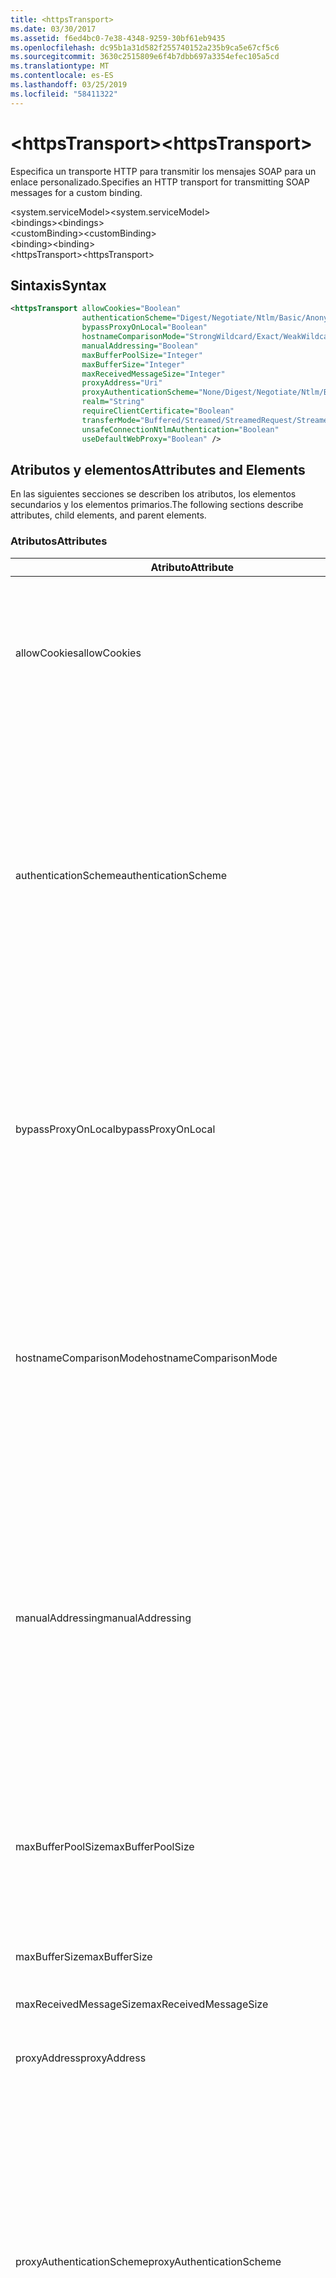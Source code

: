 ```yaml
---
title: <httpsTransport>
ms.date: 03/30/2017
ms.assetid: f6ed4bc0-7e38-4348-9259-30bf61eb9435
ms.openlocfilehash: dc95b1a31d582f255740152a235b9ca5e67cf5c6
ms.sourcegitcommit: 3630c2515809e6f4b7dbb697a3354efec105a5cd
ms.translationtype: MT
ms.contentlocale: es-ES
ms.lasthandoff: 03/25/2019
ms.locfileid: "58411322"
---
```

# <a name="httpstransport"></a><span data-ttu-id="5daf8-101">\<httpsTransport></span><span class="sxs-lookup"><span data-stu-id="5daf8-101">\<httpsTransport></span></span>
<span data-ttu-id="5daf8-102">Especifica un transporte HTTP para transmitir los mensajes SOAP para un enlace personalizado.</span><span class="sxs-lookup"><span data-stu-id="5daf8-102">Specifies an HTTP transport for transmitting SOAP messages for a custom binding.</span></span>  
  
 <span data-ttu-id="5daf8-103">\<system.serviceModel></span><span class="sxs-lookup"><span data-stu-id="5daf8-103">\<system.serviceModel></span></span>  
<span data-ttu-id="5daf8-104">\<bindings></span><span class="sxs-lookup"><span data-stu-id="5daf8-104">\<bindings></span></span>  
<span data-ttu-id="5daf8-105">\<customBinding></span><span class="sxs-lookup"><span data-stu-id="5daf8-105">\<customBinding></span></span>  
<span data-ttu-id="5daf8-106">\<binding></span><span class="sxs-lookup"><span data-stu-id="5daf8-106">\<binding></span></span>  
<span data-ttu-id="5daf8-107">\<httpsTransport></span><span class="sxs-lookup"><span data-stu-id="5daf8-107">\<httpsTransport></span></span>  
  
## <a name="syntax"></a><span data-ttu-id="5daf8-108">Sintaxis</span><span class="sxs-lookup"><span data-stu-id="5daf8-108">Syntax</span></span>  
  
```xml  
<httpsTransport allowCookies="Boolean"
                authenticationScheme="Digest/Negotiate/Ntlm/Basic/Anonymous"
                bypassProxyOnLocal="Boolean"
                hostnameComparisonMode="StrongWildcard/Exact/WeakWildcard"
                manualAddressing="Boolean"
                maxBufferPoolSize="Integer"
                maxBufferSize="Integer"
                maxReceivedMessageSize="Integer"
                proxyAddress="Uri"
                proxyAuthenticationScheme="None/Digest/Negotiate/Ntlm/Basic/Anonymous"
                realm="String"
                requireClientCertificate="Boolean"
                transferMode="Buffered/Streamed/StreamedRequest/StreamedResponse"
                unsafeConnectionNtlmAuthentication="Boolean"
                useDefaultWebProxy="Boolean" />
```  
  
## <a name="attributes-and-elements"></a><span data-ttu-id="5daf8-109">Atributos y elementos</span><span class="sxs-lookup"><span data-stu-id="5daf8-109">Attributes and Elements</span></span>  
 <span data-ttu-id="5daf8-110">En las siguientes secciones se describen los atributos, los elementos secundarios y los elementos primarios.</span><span class="sxs-lookup"><span data-stu-id="5daf8-110">The following sections describe attributes, child elements, and parent elements.</span></span>  
  
### <a name="attributes"></a><span data-ttu-id="5daf8-111">Atributos</span><span class="sxs-lookup"><span data-stu-id="5daf8-111">Attributes</span></span>  
  
|<span data-ttu-id="5daf8-112">Atributo</span><span class="sxs-lookup"><span data-stu-id="5daf8-112">Attribute</span></span>|<span data-ttu-id="5daf8-113">Descripción</span><span class="sxs-lookup"><span data-stu-id="5daf8-113">Description</span></span>|  
|---------------|-----------------|  
|<span data-ttu-id="5daf8-114">allowCookies</span><span class="sxs-lookup"><span data-stu-id="5daf8-114">allowCookies</span></span>|<span data-ttu-id="5daf8-115">Un valor booleano que especifica si el cliente acepta las cookies y las propaga en solicitudes futuras.</span><span class="sxs-lookup"><span data-stu-id="5daf8-115">A Boolean value that specifies whether the client accepts cookies and propagates them on future requests.</span></span> <span data-ttu-id="5daf8-116">De manera predeterminada, es `false`.</span><span class="sxs-lookup"><span data-stu-id="5daf8-116">The default is `false`.</span></span><br /><br /> <span data-ttu-id="5daf8-117">Puede usar este atributo al interactuar con los servicios Web ASMX que utilizan cookies.</span><span class="sxs-lookup"><span data-stu-id="5daf8-117">You can use this attribute when you interact with ASMX Web services that use cookies.</span></span> <span data-ttu-id="5daf8-118">De esta manera, puede estar seguro de que las cookies devueltas del servidor se copian automáticamente en todas las solicitudes de cliente futuras para ese servicio.</span><span class="sxs-lookup"><span data-stu-id="5daf8-118">In this way, you can be sure that the cookies returned from the server are automatically copied to all future client requests for that service.</span></span>|  
|<span data-ttu-id="5daf8-119">authenticationScheme</span><span class="sxs-lookup"><span data-stu-id="5daf8-119">authenticationScheme</span></span>|<span data-ttu-id="5daf8-120">Especifica el protocolo utilizado para autenticar solicitudes de cliente que son procesadas por un agente de escucha HTTP.</span><span class="sxs-lookup"><span data-stu-id="5daf8-120">Specifies the protocol used to authenticate client requests being processed by an HTTP listener.</span></span> <span data-ttu-id="5daf8-121">Los valores válidos son los siguientes:</span><span class="sxs-lookup"><span data-stu-id="5daf8-121">Valid values include the following:</span></span><br /><br /> <span data-ttu-id="5daf8-122">-Digest: Especifica la autenticación implícita.</span><span class="sxs-lookup"><span data-stu-id="5daf8-122">-   Digest: Specifies digest authentication.</span></span><br /><span data-ttu-id="5daf8-123">-Negotiate: Negocia con el cliente para determinar el esquema de autenticación.</span><span class="sxs-lookup"><span data-stu-id="5daf8-123">-   Negotiate: Negotiates with the client to determine the authentication scheme.</span></span> <span data-ttu-id="5daf8-124">Si cliente y el servidor son compatibles con Kerberos, se utiliza; de lo contrario, se utiliza NTLM.</span><span class="sxs-lookup"><span data-stu-id="5daf8-124">If both client and server support Kerberos, it is used; otherwise, NTLM is used.</span></span><br /><span data-ttu-id="5daf8-125">-Ntlm: Especifica la autenticación de NTLM.</span><span class="sxs-lookup"><span data-stu-id="5daf8-125">-   Ntlm: Specifies NTLM authentication.</span></span><br /><span data-ttu-id="5daf8-126">-Básicas: Especifica la autenticación básica.</span><span class="sxs-lookup"><span data-stu-id="5daf8-126">-   Basic: Specifies basic authentication.</span></span><br /><span data-ttu-id="5daf8-127">-Anónimo: Especifica la autenticación anónima.</span><span class="sxs-lookup"><span data-stu-id="5daf8-127">-   Anonymous: Specifies anonymous authentication.</span></span><br /><br /> <span data-ttu-id="5daf8-128">El valor predeterminado es Anonymous.</span><span class="sxs-lookup"><span data-stu-id="5daf8-128">The default is Anonymous.</span></span> <span data-ttu-id="5daf8-129">Este atributo es del tipo <xref:System.Net.AuthenticationSchemes>.</span><span class="sxs-lookup"><span data-stu-id="5daf8-129">This attribute is of type <xref:System.Net.AuthenticationSchemes>.</span></span> <span data-ttu-id="5daf8-130">Se puede establecer este atributo sólo una vez.</span><span class="sxs-lookup"><span data-stu-id="5daf8-130">This attribute can only be set once.</span></span>|  
|<span data-ttu-id="5daf8-131">bypassProxyOnLocal</span><span class="sxs-lookup"><span data-stu-id="5daf8-131">bypassProxyOnLocal</span></span>|<span data-ttu-id="5daf8-132">Valor de tipo booleano que indica si se omitirá el servidor proxy para las direcciones locales.</span><span class="sxs-lookup"><span data-stu-id="5daf8-132">A Boolean value that indicates whether to bypass the proxy server for local addresses.</span></span> <span data-ttu-id="5daf8-133">De manera predeterminada, es `false`.</span><span class="sxs-lookup"><span data-stu-id="5daf8-133">The default is `false`.</span></span><br /><br /> <span data-ttu-id="5daf8-134">Una dirección local es la que está en la LAN local o intranet.</span><span class="sxs-lookup"><span data-stu-id="5daf8-134">A local address is one that is on the local LAN or intranet.</span></span><br /><br /> <span data-ttu-id="5daf8-135">Windows Communication Foundation (WCF) siempre omite el proxy si la dirección del servicio comienza con `http://localhost`.</span><span class="sxs-lookup"><span data-stu-id="5daf8-135">Windows Communication Foundation (WCF) always ignores the proxy if the service address begins with `http://localhost`.</span></span><br /><br /> <span data-ttu-id="5daf8-136">Debería utilizar el nombre del host en lugar del localhost si desea que los clientes pasen por un proxy al comunicarse con los servicios en el mismo equipo.</span><span class="sxs-lookup"><span data-stu-id="5daf8-136">You should use the host name rather than localhost if you want clients to go through a proxy when talking to services on the same machine.</span></span>|  
|<span data-ttu-id="5daf8-137">hostnameComparisonMode</span><span class="sxs-lookup"><span data-stu-id="5daf8-137">hostnameComparisonMode</span></span>|<span data-ttu-id="5daf8-138">Especifica el modo de comparación de nombres de host HTTP usado para analizar los URI.</span><span class="sxs-lookup"><span data-stu-id="5daf8-138">Specifies the HTTP hostname comparison mode used to parse URIs.</span></span> <span data-ttu-id="5daf8-139">Los valores válidos son</span><span class="sxs-lookup"><span data-stu-id="5daf8-139">Valid values are,</span></span><br /><br /> <span data-ttu-id="5daf8-140">-StrongWildcard: ("+") coincide con todos los posibles nombres de host en el contexto de esquema especificado, puerto y URI relativo.</span><span class="sxs-lookup"><span data-stu-id="5daf8-140">-   StrongWildcard: ("+") matches all possible hostnames in the context of the specified scheme, port and relative URI.</span></span><br /><span data-ttu-id="5daf8-141">-Exact: ningún carácter comodín</span><span class="sxs-lookup"><span data-stu-id="5daf8-141">-   Exact: no wildcards</span></span><br /><span data-ttu-id="5daf8-142">-WeakWildcard: ("\*") coincide con el nombre de host de todas las posibles en el contexto de esquema especificado, puerto y URI relativo con los que no han coincidido explícitamente o a través del mecanismo de carácter comodín seguro.</span><span class="sxs-lookup"><span data-stu-id="5daf8-142">-   WeakWildcard: ("\*") matches all possible hostname in the context of the specified scheme, port and relative UIR that have not been matched explicitly or through the strong wildcard mechanism.</span></span><br /><br /> <span data-ttu-id="5daf8-143">El valor predeterminado es StrongWildcard.</span><span class="sxs-lookup"><span data-stu-id="5daf8-143">The default is StrongWildcard.</span></span> <span data-ttu-id="5daf8-144">Este atributo es del tipo `System.ServiceModel.HostnameComparison`.</span><span class="sxs-lookup"><span data-stu-id="5daf8-144">This attribute is of type `System.ServiceModel.HostnameComparison`.</span></span>|  
|<span data-ttu-id="5daf8-145">manualAddressing</span><span class="sxs-lookup"><span data-stu-id="5daf8-145">manualAddressing</span></span>|<span data-ttu-id="5daf8-146">Un valor booleano que permite al usuario tomar el control del direccionamiento del mensaje.</span><span class="sxs-lookup"><span data-stu-id="5daf8-146">A Boolean value that enables the user to take control of message addressing.</span></span> <span data-ttu-id="5daf8-147">Esta propiedad normalmente se usa en escenarios del enrutador, donde la aplicación determina a cuál de los destinos va a enviar un mensaje.</span><span class="sxs-lookup"><span data-stu-id="5daf8-147">This property is usually used in router scenarios, where the application determines which one of several destinations to send a message to.</span></span><br /><br /> <span data-ttu-id="5daf8-148">Si se establece en `true`, el canal supone que el mensaje ya se ha direccionado y no le agrega ninguna información adicional.</span><span class="sxs-lookup"><span data-stu-id="5daf8-148">When set to `true`, the channel assumes the message has already been addressed and does not add any additional information to it.</span></span> <span data-ttu-id="5daf8-149">El usuario puede direccionar a continuación individualmente cada mensaje.</span><span class="sxs-lookup"><span data-stu-id="5daf8-149">The user can then address every message individually.</span></span><br /><br /> <span data-ttu-id="5daf8-150">Cuando se establece en `false`, la Windows Communication Foundation predeterminada (WCF) que direcciona el mecanismo crea automáticamente las direcciones para todos los mensajes.</span><span class="sxs-lookup"><span data-stu-id="5daf8-150">When set to `false`, the default Windows Communication Foundation (WCF) addressing mechanism automatically creates addresses for all messages.</span></span><br /><br /> <span data-ttu-id="5daf8-151">De manera predeterminada, es `false`.</span><span class="sxs-lookup"><span data-stu-id="5daf8-151">The default is `false`.</span></span>|  
|<span data-ttu-id="5daf8-152">maxBufferPoolSize</span><span class="sxs-lookup"><span data-stu-id="5daf8-152">maxBufferPoolSize</span></span>|<span data-ttu-id="5daf8-153">Un entero positivo que especifica el tamaño máximo del grupo de búferes.</span><span class="sxs-lookup"><span data-stu-id="5daf8-153">A positive integer that specifies the maximum size of the buffer pool.</span></span> <span data-ttu-id="5daf8-154">El valor predeterminado es 524288.</span><span class="sxs-lookup"><span data-stu-id="5daf8-154">The default is 524288.</span></span><br /><br /> <span data-ttu-id="5daf8-155">Muchas partes de los búferes de uso WCF.</span><span class="sxs-lookup"><span data-stu-id="5daf8-155">Many parts of WCF use buffers.</span></span> <span data-ttu-id="5daf8-156">Crear y destruir búferes cada vez que se usan es caro, y la recolección de elementos no utilizados para los búferes también es cara.</span><span class="sxs-lookup"><span data-stu-id="5daf8-156">Creating and destroying buffers each time they are used is expensive, and garbage collection for buffers is also expensive.</span></span> <span data-ttu-id="5daf8-157">Con grupos de búferes, puede tomar un búfer del grupo, usarlo y devolverlo al grupo una vez haya terminado.</span><span class="sxs-lookup"><span data-stu-id="5daf8-157">With buffer pools, you can take a buffer from the pool, use it, and return it to the pool once you are done.</span></span> <span data-ttu-id="5daf8-158">Así se evita la sobrecarga al crear y destruir búferes.</span><span class="sxs-lookup"><span data-stu-id="5daf8-158">Thus the overhead in creating and destroying buffers is avoided.</span></span>|  
|<span data-ttu-id="5daf8-159">maxBufferSize</span><span class="sxs-lookup"><span data-stu-id="5daf8-159">maxBufferSize</span></span>|<span data-ttu-id="5daf8-160">Un entero positivo que especifica el tamaño máximo del búfer.</span><span class="sxs-lookup"><span data-stu-id="5daf8-160">A positive integer that specifies the maximum size of the buffer.</span></span> <span data-ttu-id="5daf8-161">El valor predeterminado es 524288.</span><span class="sxs-lookup"><span data-stu-id="5daf8-161">The default is 524288</span></span>|  
|<span data-ttu-id="5daf8-162">maxReceivedMessageSize</span><span class="sxs-lookup"><span data-stu-id="5daf8-162">maxReceivedMessageSize</span></span>|<span data-ttu-id="5daf8-163">Un entero positivo que especifica el tamaño del mensaje permitido máximo que se puede recibir.</span><span class="sxs-lookup"><span data-stu-id="5daf8-163">A positive integer that specifies the maximum allowable message size that can be received.</span></span> <span data-ttu-id="5daf8-164">El valor predeterminado es 65536.</span><span class="sxs-lookup"><span data-stu-id="5daf8-164">The default is 65536.</span></span>|  
|<span data-ttu-id="5daf8-165">proxyAddress</span><span class="sxs-lookup"><span data-stu-id="5daf8-165">proxyAddress</span></span>|<span data-ttu-id="5daf8-166">Un URI que especifica la dirección del proxy HTTP.</span><span class="sxs-lookup"><span data-stu-id="5daf8-166">A URI that specifies the address of the HTTP proxy.</span></span> <span data-ttu-id="5daf8-167">Si `useSystemWebProxy` es `true`, este valor debe ser `null`.</span><span class="sxs-lookup"><span data-stu-id="5daf8-167">If `useSystemWebProxy` is `true`, this setting must be `null`.</span></span> <span data-ttu-id="5daf8-168">De manera predeterminada, es `null`.</span><span class="sxs-lookup"><span data-stu-id="5daf8-168">The default is `null`.</span></span>|  
|<span data-ttu-id="5daf8-169">proxyAuthenticationScheme</span><span class="sxs-lookup"><span data-stu-id="5daf8-169">proxyAuthenticationScheme</span></span>|<span data-ttu-id="5daf8-170">Especifica el protocolo utilizado para autenticar solicitudes de cliente que son procesadas por un proxy HTTP.</span><span class="sxs-lookup"><span data-stu-id="5daf8-170">Specifies the protocol used for authenticating client requests being processed by an HTTP proxy.</span></span> <span data-ttu-id="5daf8-171">Los valores válidos son los siguientes:</span><span class="sxs-lookup"><span data-stu-id="5daf8-171">Valid values include the following:</span></span><br /><br /> <span data-ttu-id="5daf8-172">-None: Se realiza ninguna autenticación.</span><span class="sxs-lookup"><span data-stu-id="5daf8-172">-   None: No authentication is performed.</span></span><br /><span data-ttu-id="5daf8-173">-Digest: Especifica la autenticación implícita.</span><span class="sxs-lookup"><span data-stu-id="5daf8-173">-   Digest: Specifies digest authentication.</span></span><br /><span data-ttu-id="5daf8-174">-Negotiate: Negocia con el cliente para determinar el esquema de autenticación.</span><span class="sxs-lookup"><span data-stu-id="5daf8-174">-   Negotiate: Negotiates with the client to determine the authentication scheme.</span></span> <span data-ttu-id="5daf8-175">Si cliente y el servidor son compatibles con Kerberos, se utiliza; de lo contrario, se utiliza NTLM.</span><span class="sxs-lookup"><span data-stu-id="5daf8-175">If both client and server support Kerberos, it is used; otherwise, NTLM is used.</span></span><br /><span data-ttu-id="5daf8-176">-Ntlm: Especifica la autenticación de NTLM.</span><span class="sxs-lookup"><span data-stu-id="5daf8-176">-   Ntlm: Specifies NTLM authentication.</span></span><br /><span data-ttu-id="5daf8-177">-Básicas: Especifica la autenticación básica.</span><span class="sxs-lookup"><span data-stu-id="5daf8-177">-   Basic: Specifies basic authentication.</span></span><br /><span data-ttu-id="5daf8-178">-Anónimo: Especifica la autenticación anónima.</span><span class="sxs-lookup"><span data-stu-id="5daf8-178">-   Anonymous: Specifies anonymous authentication.</span></span><br /><br /> <span data-ttu-id="5daf8-179">El valor predeterminado es Anonymous.</span><span class="sxs-lookup"><span data-stu-id="5daf8-179">The default is Anonymous.</span></span> <span data-ttu-id="5daf8-180">Este atributo es del tipo <xref:System.Net.AuthenticationSchemes>.</span><span class="sxs-lookup"><span data-stu-id="5daf8-180">This attribute is of type <xref:System.Net.AuthenticationSchemes>.</span></span> <span data-ttu-id="5daf8-181">Tenga en cuenta que <xref:System.Net.AuthenticationSchemes.IntegratedWindowsAuthentication?displayProperty=nameWithType> no se admite.</span><span class="sxs-lookup"><span data-stu-id="5daf8-181">Note that <xref:System.Net.AuthenticationSchemes.IntegratedWindowsAuthentication?displayProperty=nameWithType> is not supported.</span></span>|  
|<span data-ttu-id="5daf8-182">realm</span><span class="sxs-lookup"><span data-stu-id="5daf8-182">realm</span></span>|<span data-ttu-id="5daf8-183">Una cadena que especifica el dominio kerberos que se utilizará en el proxy/servidor.</span><span class="sxs-lookup"><span data-stu-id="5daf8-183">A string that specifies the realm to use on the proxy/server.</span></span> <span data-ttu-id="5daf8-184">El valor predeterminado es una cadena vacía.</span><span class="sxs-lookup"><span data-stu-id="5daf8-184">The default is an empty string.</span></span><br /><br /> <span data-ttu-id="5daf8-185">Los servidores usan los dominios para particionar recursos protegidos.</span><span class="sxs-lookup"><span data-stu-id="5daf8-185">Servers use realms to partition protected resources.</span></span> <span data-ttu-id="5daf8-186">Cada partición puede tener su propio esquema de autenticación y/o base de datos de autorización.</span><span class="sxs-lookup"><span data-stu-id="5daf8-186">Each partition can have its own authentication scheme and/or authorization database.</span></span> <span data-ttu-id="5daf8-187">Los dominios sólo se utilizan para la autenticación básica e implícita.</span><span class="sxs-lookup"><span data-stu-id="5daf8-187">Realms are used only for basic and digest authentication.</span></span> <span data-ttu-id="5daf8-188">Cuando un cliente se autentica correctamente, la autenticación es válida para todos los recursos de un dominio kerberos determinado.</span><span class="sxs-lookup"><span data-stu-id="5daf8-188">After a client successfully authenticates, the authentication is valid for all resources in a given realm.</span></span> <span data-ttu-id="5daf8-189">Para obtener una descripción detallada de dominios Kerberos, consulte RFC 2617 en el [sitio Web IETF](https://www.ietf.org).</span><span class="sxs-lookup"><span data-stu-id="5daf8-189">For a detailed description of realms, see RFC 2617 at the [IETF website](https://www.ietf.org).</span></span>|  
|<span data-ttu-id="5daf8-190">requireClientCertificate</span><span class="sxs-lookup"><span data-stu-id="5daf8-190">requireClientCertificate</span></span>|<span data-ttu-id="5daf8-191">Un valor booleano que especifica si el servidor necesita que el cliente proporcione un certificado de cliente como parte del protocolo de enlace HTTPS.</span><span class="sxs-lookup"><span data-stu-id="5daf8-191">A Boolean value that specifies if the server requires the client to provide a client certificate as part of the HTTPS handshake.</span></span> <span data-ttu-id="5daf8-192">De manera predeterminada, es `false`.</span><span class="sxs-lookup"><span data-stu-id="5daf8-192">The default is `false`.</span></span>|  
|<span data-ttu-id="5daf8-193">transferMode</span><span class="sxs-lookup"><span data-stu-id="5daf8-193">transferMode</span></span>|<span data-ttu-id="5daf8-194">Especifica si los mensajes se almacenan en búfer, se transmiten o si son una solicitud o una respuesta.</span><span class="sxs-lookup"><span data-stu-id="5daf8-194">Specifies whether messages are buffered or streamed or a request or response.</span></span> <span data-ttu-id="5daf8-195">Los valores válidos son los siguientes:</span><span class="sxs-lookup"><span data-stu-id="5daf8-195">Valid values include the following:</span></span><br /><br /> <span data-ttu-id="5daf8-196">-En el búfer: Se almacenan en búfer los mensajes de solicitud y respuesta.</span><span class="sxs-lookup"><span data-stu-id="5daf8-196">-   Buffered: The request and response messages are buffered.</span></span><br /><span data-ttu-id="5daf8-197">-Transmite por secuencias: Se transmiten los mensajes de solicitud y respuesta.</span><span class="sxs-lookup"><span data-stu-id="5daf8-197">-   Streamed: The request and response messages are streamed.</span></span><br /><span data-ttu-id="5daf8-198">-   StreamedRequest: Se transmite el mensaje de solicitud y se almacena en búfer el mensaje de respuesta.</span><span class="sxs-lookup"><span data-stu-id="5daf8-198">-   StreamedRequest: The request message is streamed and the response message is buffered.</span></span><br /><span data-ttu-id="5daf8-199">-   StreamedResponse: Se almacena en búfer el mensaje de solicitud y se transmite el mensaje de respuesta.</span><span class="sxs-lookup"><span data-stu-id="5daf8-199">-   StreamedResponse: The request message is buffered and the response message is streamed.</span></span><br /><br /> <span data-ttu-id="5daf8-200">El valor predeterminado es Buffered.</span><span class="sxs-lookup"><span data-stu-id="5daf8-200">The default is Buffered.</span></span> <span data-ttu-id="5daf8-201">Este atributo es del tipo <xref:System.ServiceModel.TransferMode>.</span><span class="sxs-lookup"><span data-stu-id="5daf8-201">This attribute is of type <xref:System.ServiceModel.TransferMode>.</span></span>|  
|<span data-ttu-id="5daf8-202">unsafeConnectionNtlmAuthentication</span><span class="sxs-lookup"><span data-stu-id="5daf8-202">unsafeConnectionNtlmAuthentication</span></span>|<span data-ttu-id="5daf8-203">Un valor booleano que especifica si la conexión compartida no segura está habilitada en el servidor.</span><span class="sxs-lookup"><span data-stu-id="5daf8-203">A Boolean value that specifies whether Unsafe Connection Sharing is enabled on the server.</span></span> <span data-ttu-id="5daf8-204">De manera predeterminada, es `false`.</span><span class="sxs-lookup"><span data-stu-id="5daf8-204">The default is `false`.</span></span> <span data-ttu-id="5daf8-205">Si está habilitado, la autenticación NTLM se realiza una vez en cada conexión TCP.</span><span class="sxs-lookup"><span data-stu-id="5daf8-205">If enabled, NTLM authentication is performed once on each TCP connection.</span></span>|  
|<span data-ttu-id="5daf8-206">useDefaultWebProxy</span><span class="sxs-lookup"><span data-stu-id="5daf8-206">useDefaultWebProxy</span></span>|<span data-ttu-id="5daf8-207">Un valor que especifica si se utiliza la configuración del proxy del equipo en lugar de la configuración específica del usuario.</span><span class="sxs-lookup"><span data-stu-id="5daf8-207">A Boolean value that specifies whether the machine-wide proxy settings are used rather than the user specific settings.</span></span> <span data-ttu-id="5daf8-208">De manera predeterminada, es `true`.</span><span class="sxs-lookup"><span data-stu-id="5daf8-208">The default is `true`.</span></span>|  
  
### <a name="child-elements"></a><span data-ttu-id="5daf8-209">Elementos secundarios</span><span class="sxs-lookup"><span data-stu-id="5daf8-209">Child Elements</span></span>  
 <span data-ttu-id="5daf8-210">Ninguno.</span><span class="sxs-lookup"><span data-stu-id="5daf8-210">None.</span></span>  
  
### <a name="parent-elements"></a><span data-ttu-id="5daf8-211">Elementos primarios</span><span class="sxs-lookup"><span data-stu-id="5daf8-211">Parent Elements</span></span>  
  
|<span data-ttu-id="5daf8-212">Elemento</span><span class="sxs-lookup"><span data-stu-id="5daf8-212">Element</span></span>|<span data-ttu-id="5daf8-213">Descripción</span><span class="sxs-lookup"><span data-stu-id="5daf8-213">Description</span></span>|  
|-------------|-----------------|  
|[<span data-ttu-id="5daf8-214">\<binding></span><span class="sxs-lookup"><span data-stu-id="5daf8-214">\<binding></span></span>](../../../../../docs/framework/misc/binding.md)|<span data-ttu-id="5daf8-215">Define todas las funcionalidades de enlace del enlace personalizado.</span><span class="sxs-lookup"><span data-stu-id="5daf8-215">Defines all binding capabilities of the custom binding.</span></span>|  
  
## <a name="remarks"></a><span data-ttu-id="5daf8-216">Comentarios</span><span class="sxs-lookup"><span data-stu-id="5daf8-216">Remarks</span></span>  
 <span data-ttu-id="5daf8-217">El elemento `httpsTransport` es el punto inicial para crear un enlace personalizado que implementa el protocolo de transporte HTTPS.</span><span class="sxs-lookup"><span data-stu-id="5daf8-217">The `httpsTransport` element is the starting point for creating a custom binding that implements the HTTPS transport protocol.</span></span> <span data-ttu-id="5daf8-218">HTTPS es el transporte primario utilizado para fines de interoperabilidad segura.</span><span class="sxs-lookup"><span data-stu-id="5daf8-218">HTTPS is the primary transport used for secure interoperability purposes.</span></span> <span data-ttu-id="5daf8-219">Se admite HTTPS mediante Windows Communication Foundation (WCF) para garantizar la interoperabilidad con otras pilas de servicios Web.</span><span class="sxs-lookup"><span data-stu-id="5daf8-219">HTTPS is supported by the Windows Communication Foundation (WCF) to ensure interoperability with other Web services stacks.</span></span>  
  
## <a name="see-also"></a><span data-ttu-id="5daf8-220">Vea también</span><span class="sxs-lookup"><span data-stu-id="5daf8-220">See also</span></span>
- <xref:System.ServiceModel.Configuration.HttpsTransportElement>
- <xref:System.ServiceModel.Channels.HttpsTransportBindingElement>
- <xref:System.ServiceModel.Channels.TransportBindingElement>
- <xref:System.ServiceModel.Channels.CustomBinding>
- [<span data-ttu-id="5daf8-221">Transportes</span><span class="sxs-lookup"><span data-stu-id="5daf8-221">Transports</span></span>](../../../../../docs/framework/wcf/feature-details/transports.md)
- [<span data-ttu-id="5daf8-222">Elección del transporte</span><span class="sxs-lookup"><span data-stu-id="5daf8-222">Choosing a Transport</span></span>](../../../../../docs/framework/wcf/feature-details/choosing-a-transport.md)
- [<span data-ttu-id="5daf8-223">Enlaces</span><span class="sxs-lookup"><span data-stu-id="5daf8-223">Bindings</span></span>](../../../../../docs/framework/wcf/bindings.md)
- [<span data-ttu-id="5daf8-224">Extensión de enlaces</span><span class="sxs-lookup"><span data-stu-id="5daf8-224">Extending Bindings</span></span>](../../../../../docs/framework/wcf/extending/extending-bindings.md)
- [<span data-ttu-id="5daf8-225">Enlaces personalizados</span><span class="sxs-lookup"><span data-stu-id="5daf8-225">Custom Bindings</span></span>](../../../../../docs/framework/wcf/extending/custom-bindings.md)
- [<span data-ttu-id="5daf8-226">\<customBinding></span><span class="sxs-lookup"><span data-stu-id="5daf8-226">\<customBinding></span></span>](../../../../../docs/framework/configure-apps/file-schema/wcf/custombinding.md)
